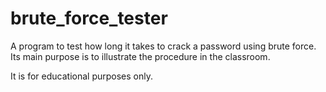 # brute_force_tester
A program to test how long it takes to crack a password using brute force. Its main purpose is to illustrate the procedure in the classroom.

It is for educational purposes only.
